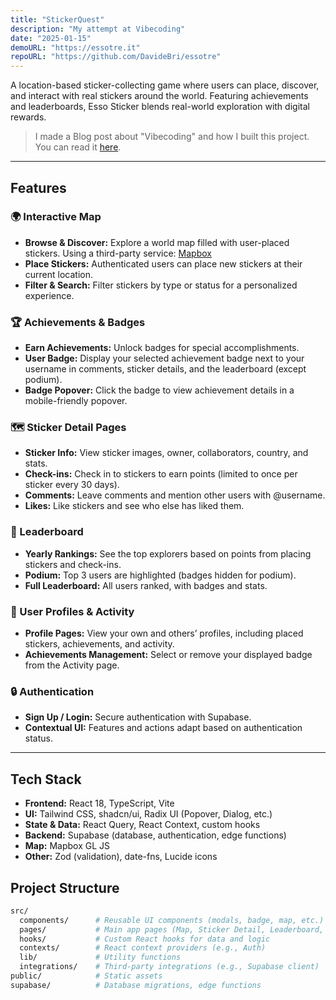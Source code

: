 ```yaml
---
title: "StickerQuest"
description: "My attempt at Vibecoding"
date: "2025-01-15"
demoURL: "https://essotre.it"
repoURL: "https://github.com/DavideBri/essotre"
---
```


A location-based sticker-collecting game where users can place, discover, and interact with real stickers around the world. Featuring achievements and leaderboards, Esso Sticker blends real-world exploration with digital rewards.

> I made a Blog post about "Vibecoding" and how I built this project. You can read it [here](https://davidebri.github.io/blog/09-Vibecoding/i-tried-vibecoding).

---

## Features

### 🌍 Interactive Map
- **Browse & Discover:** Explore a world map filled with user-placed stickers.
     Using a third-party service: [Mapbox](https://www.mapbox.com/)
- **Place Stickers:** Authenticated users can place new stickers at their current location.
- **Filter & Search:** Filter stickers by type or status for a personalized experience.

### 🏆 Achievements & Badges
- **Earn Achievements:** Unlock badges for special accomplishments.
- **User Badge:** Display your selected achievement badge next to your username in comments, sticker details, and the leaderboard (except podium).
- **Badge Popover:** Click the badge to view achievement details in a mobile-friendly popover.

### 🗺️ Sticker Detail Pages
- **Sticker Info:** View sticker images, owner, collaborators, country, and stats.
- **Check-ins:** Check in to stickers to earn points (limited to once per sticker every 30 days).
- **Comments:** Leave comments and mention other users with @username.
- **Likes:** Like stickers and see who else has liked them.

### 🥇 Leaderboard
- **Yearly Rankings:** See the top explorers based on points from placing stickers and check-ins.
- **Podium:** Top 3 users are highlighted (badges hidden for podium).
- **Full Leaderboard:** All users ranked, with badges and stats.

### 👤 User Profiles & Activity
- **Profile Pages:** View your own and others’ profiles, including placed stickers, achievements, and activity.
- **Achievements Management:** Select or remove your displayed badge from the Activity page.

### 🔒 Authentication
- **Sign Up / Login:** Secure authentication with Supabase.
- **Contextual UI:** Features and actions adapt based on authentication status.

---

## Tech Stack

- **Frontend:** React 18, TypeScript, Vite
- **UI:** Tailwind CSS, shadcn/ui, Radix UI (Popover, Dialog, etc.)
- **State & Data:** React Query, React Context, custom hooks
- **Backend:** Supabase (database, authentication, edge functions)
- **Map:** Mapbox GL JS
- **Other:** Zod (validation), date-fns, Lucide icons



## Project Structure

```bash
src/
  components/      # Reusable UI components (modals, badge, map, etc.)
  pages/           # Main app pages (Map, Sticker Detail, Leaderboard, Profile, etc.)
  hooks/           # Custom React hooks for data and logic
  contexts/        # React context providers (e.g., Auth)
  lib/             # Utility functions
  integrations/    # Third-party integrations (e.g., Supabase client)
public/            # Static assets
supabase/          # Database migrations, edge functions
```
